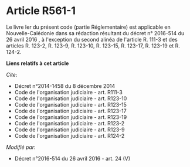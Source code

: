 # Article R561-1

Le livre Ier du présent code (partie Réglementaire) est applicable en Nouvelle-Calédonie dans sa rédaction résultant du
décret n° 2016-514 du 26 avril 2016 , à l'exception du second alinéa de l'article R. 111-3 et des articles R. 123-2, R.
123-9, R. 123-10, R. 123-15, R. 123-17, R. 123-19 et R. 124-2.

**Liens relatifs à cet article**

_Cite_:

  - Décret n°2014-1458 du 8 décembre 2014
  - Code de l'organisation judiciaire - art. R111-3
  - Code de l'organisation judiciaire - art. R123-10
  - Code de l'organisation judiciaire - art. R123-15
  - Code de l'organisation judiciaire - art. R123-17
  - Code de l'organisation judiciaire - art. R123-19
  - Code de l'organisation judiciaire - art. R123-2
  - Code de l'organisation judiciaire - art. R123-9
  - Code de l'organisation judiciaire - art. R124-2

_Modifié par_:

  - Décret n°2016-514 du 26 avril 2016 - art. 24 (V)
